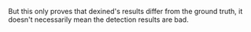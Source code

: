 But this only proves that dexined's results differ from the ground truth, it doesn't necessarily mean the detection results are bad.
